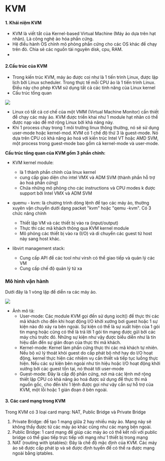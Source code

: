 # KVM

#### 1. Khái niệm KVM

- KVM là viết tắt của Kernel-based Virtual Machine (Máy ảo dựa trên hạt nhân). Là công nghệ ảo hóa phần cứng.
- Hệ điều hành OS chính mô phỏng phần cứng cho các OS khác để chạy trên đó. Chia sẻ các nguồn tài nguyên disk, cpu, RAM.
- 

#### 2.Cấu trúc của KVM 
- Trong kiến trúc KVM, máy ảo được coi như là 1 tiến trình Linux, được lập lịch bởi Linux scheduler. Trong thực tế mỗi CPU ảo là 1 tiến trình Linux. Điều này cho phép KVM sử dụng tất cả các tính năng của Linux kernel
- Cấu trúc tổng quan 

![](../%E1%BA%A2o%20h%C3%B3a%20openstack/img/KVM/2.jpg)

- Linux có tất cả cơ chế của một VMM (Virtual Machine Monitor) cần thiết để chạy các máy ảo. KVM được triển khai như 1 module hạt nhân có thể được nạp vào để mở rộng Linux bởi khả năng này.
- Khi 1 process chạy trong 1 môi trường linux thông thường, nó sẽ sử dụng user-mode hoặc kernel-mod. KVM có 1 chế độ thứ 3 là guest-mode. Nó dựa trên CPU có khả năng ảo hoá với kiến trúc Intel VT hoặc AMD SVM, một process trong guest-mode bao gồm cả kernel-mode và user-mode.

**Cấu trúc tổng quan của KVM gồm 3 phần chính:**
- KVM kernel module:
  - là 1 thành phần chính của linux kernel
  - cung cấp giao diện cho intel VMX và ADM SVM (thành phần hỗ trợ ảo hoá phần cứng)
  - Chứa những mô phỏng cho các instructions và CPU modes  k được support bởi Intel VMX và ADM SVM

- quemu - kvm: là chương trình dòng lệnh để tạo các máy ảo, thường xuyên vận chuyển dưới dạng packet "kvm" hoặc "qemu -kvm". Có 3 chức năng chính
  - Thiết lập VM và các thiết bị vào ra (input/output)
  - Thực thi các mã khách thông qua KVM kernel module
  - Mô phỏng các thiết bị vào ra (I/O) và di chuyển các guest từ host này sang host khác.

- libvirt management stack:
  - Cung cấp API để các tool như virsh có thể giao tiếp và quản lý các VM
  - Cung cấp chế độ quản lý từ xa

### Mô hình vận hành

Dưới đây là 1 vòng lặp để diễn ra các máy ảo.

![](../%E1%BA%A2o%20h%C3%B3a%20openstack/img/KVM/3.jpg)

- Ảnh mô tả:
  - User-mode: Các module KVM gọi đến sử dụng ioclt() để thực thi các mã khách cho đến khi hoạt động I/O khởi xướng bơi guest hoặc 1 sự kiện nào đó xảy ra bên ngoài. Sự kiện có thể là sự xuất hiện của 1 gói tin mạng hoặc cũng có thể là trả lời 1 gói tin mạng được gửi bởi các máy chủ trước đó. Những sự kiện như vậy được biểu diễn như là tín hiệu dẫn đến sự gián đoạn của thực thi mã khách.
  - Kernel-mode: Kernel làm phần cứng thực thi các mã khách tự nhiên. Nếu bộ xử lý thoát khỏi guest do cấp phát bộ nhớ hay do I/O hoạt động, kernel thực hiện các nhiệm vụ cần thiết và tiếp tục luồng thực hiện. Nếu các sự kiện bên ngoài như tín hiệu hoặc I/O hoạt động khởi xướng bởi các guest tồn tại, nó thoát tới user-mode
  - Guest-mode: Đây là cấp độ phần cứng, nơi mà các lệnh mở rộng thiết lập CPU có khả nâng ảo hoá được sử dụng để thực thi mã nguồn gốc, cho đến khi 1 lệnh được gọi như vậy cần sự hỗ trợ của KVM, một lỗi hoặc 1 gián đoạn ở bên ngoài.

#### 3. Các card mạng trong KVM
Trong KVM có 3 loại card mạng: NAT, Public Bridge và Private Bridge

1. Private Bridge: để tạo 1 mạng giữa 2 hay nhiều máy ảo. Mạng này sẽ không thấy được từ các máy ảo khác cũng như các mạng bên ngoài.
2. Public Bridge: 1 card mạng để giúp các máy ảo có thể kết nối với public bridge có thể giao tiếp trực tiếp với mạng như 1 thiết bị trong mạng 
3. NAT (routing with iptables): Đây là chế độ mặc định của KVM. Các máy ảo sẽ được cấp phát ip và sẽ được định tuyến để có thể ra được mạng ngoài bằng iptables.
